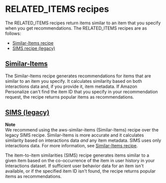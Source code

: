 # RELATED\_ITEMS recipes<a name="related-items-recipes"></a>

 The RELATED\_ITEMS recipes return items similar to an item that you specify when you get recommendations\. The RELATED\_ITEMS recipes are as follows: 
+  [Similar\-Items recipe](native-recipe-similar-items.md) 
+  [SIMS recipe \(legacy\)](native-recipe-sims.md) 

## [Similar\-Items](native-recipe-similar-items.md)<a name="similar-items-overview"></a>

The Similar\-Items recipe generates recommendations for items that are similar to an item you specify\. It calculates similarity based on both interactions data and, if you provide it, item metadata\. If Amazon Personalize can't find the item ID that you specify in your recommendation request, the recipe returns popular items as recommendations\.

## [SIMS \(legacy\)](native-recipe-sims.md)<a name="sims-overview"></a>

**Note**  
 We recommend using the aws\-similar\-items \(Similar\-Items\) recipe over the legacy SIMS recipe\. Similar\-Items is more accurate and it calculates similarity based on interactions data *and* any item metadata\. SIMS uses only interactions data\. For more information, see [Similar\-Items recipe](native-recipe-similar-items.md)\. 

The item\-to\-item similarities \(SIMS\) recipe generates items similar to a given item based on the co\-occurrence of the item in user history in your Interactions dataset\. If sufficient user behavior data for an item isn't available, or if the specified item ID isn't found, the recipe returns popular items as recommendations\.